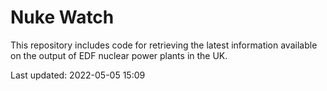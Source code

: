 # Nuke Watch

This repository includes code for retrieving the latest information available on the output of EDF nuclear power plants in the UK.

Last updated: 2022-05-05 15:09